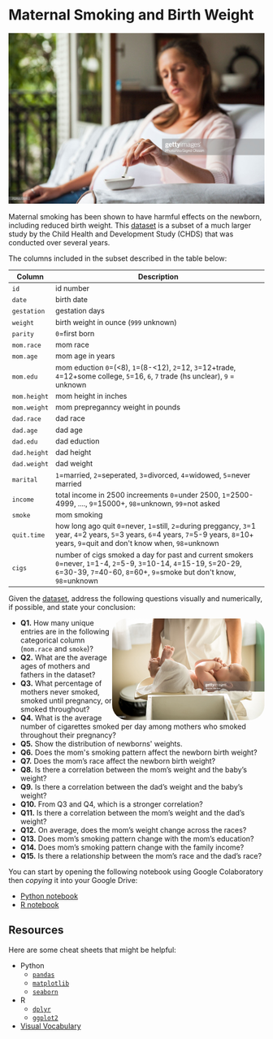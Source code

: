 # Maternal Smoking and Birth Weight

![Maternal Smoking](images/smoking.jpeg)

Maternal smoking has been shown to have harmful effects on the newborn, including reduced birth weight. This [dataset](maternal_smoking.tsv) is a subset of a much larger study by the Child Health and Development Study (CHDS) that was conducted over several years.

The columns included in the subset described in the table below:

| Column | Description |
| -- | -- |
| `id` | id number |
| `date` | birth date |
| `gestation` | gestation days |
| `weight` | birth weight in ounce (`999` unknown) |
| `parity` | `0`=first born |
| `mom.race` | mom race |
| `mom.age` | mom age in years |
| `mom.edu` | mom eduction `0`=(<8), `1`=(8-<12), `2`=12, `3`=12+trade, `4`=12+some college, `5`=16, `6`, `7` trade (hs unclear), `9` = unknown |
| `mom.height` | mom height in inches |
| `mom.weight` | mom prepreganncy weight in pounds |
| `dad.race` | dad race |
| `dad.age` | dad age |
| `dad.edu` | dad eduction |
| `dad.height` | dad height |
| `dad.weight` | dad weight |
| `marital` | `1`=married, `2`=seperated, `3`=divorced, `4`=widowed, `5`=never married |
| `income` | total income in 2500 increements `0`=under 2500, `1`=2500-4999, ...., `9`=15000+, `98`=unknown, `99`=not asked |
| `smoke` | mom smoking
| `quit.time` | how long ago quit `0`=never, `1`=still, `2`=during preggancy, `3`=1 year, `4`=2 years, `5`=3 years, `6`=4 years, `7`=5-9 years, `8`=10+ years, `9`=quit and don't know when, `98`=unknown |
| `cigs` | number of cigs smoked a day for past and current smokers `0`=never, `1`=1-4, `2`=5-9, `3`=10-14, `4`=15-19, `5`=20-29, `6`=30-39, `7`=40-60, `8`=60+, `9`=smoke but don't know, `98`=unknown |

Given the [dataset](maternal_smoking.tsv), address the following questions visually and numerically, if possible, and state your conclusion:

<img src="images/baby.jpeg" width="300px" align="right" style="border-radius: 30px;">

- **Q1.** How many unique entries are in the following categorical column (`mom.race` and `smoke`)?
- **Q2.** What are the average ages of mothers and fathers in the dataset?
- **Q3.** What percentage of mothers never smoked, smoked until pregnancy, or smoked throughout?
- **Q4.** What is the average number of cigarettes smoked per day among mothers who smoked throughout their pregnancy?
- **Q5.** Show the distribution of newborns' weights.
- **Q6.** Does the mom's smoking pattern affect the newborn birth weight?
- **Q7.** Does the mom’s race affect the newborn birth weight?
- **Q8.** Is there a correlation between the mom’s weight and the baby’s weight?
- **Q9.** Is there a correlation between the dad’s weight and the baby’s weight?
- **Q10.** From Q3 and Q4, which is a stronger correlation?
- **Q11.** Is there a correlation between the mom’s weight and the dad’s weight?
- **Q12.** On average, does the mom’s weight change across the races?
- **Q13.** Does mom’s smoking pattern change with the mom’s education?
- **Q14.** Does mom’s smoking pattern change with the family income?
- **Q15.** Is there a relationship between the mom’s race and the dad’s race?

You can start by opening the following notebook using Google Colaboratory then *copying* it into your Google Drive:
- [Python notebook](maternal_smoking_py.ipynb)
- [R notebook](maternal_smoking_r.ipynb)

## Resources
Here are some cheat sheets that might be helpful:
- Python
	- [`pandas`](resources/python_pandas_cheatsheet.pdf)
	- [`matplotlib`](resources/python_matplotlib_cheatsheet.pdf)
	- [`seaborn`](resources/python_seaborn_cheatsheet.pdf)
- R
	- [`dplyr`](resources/r_dplyr_cheatsheet.pdf)
	- [`ggplot2`](resources/r_ggplot_cheatsheet.pdf)
- [Visual Vocabulary](resources/visual_vocabulary.pdf)
